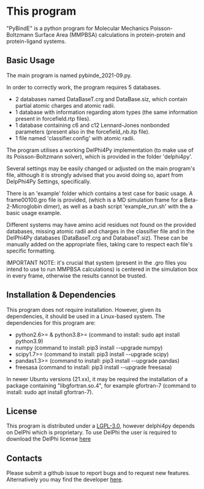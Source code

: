 
# This program

"PyBindE" is a python program for Molecular Mechanics Poisson-Boltzmann Surface Area (MMPBSA) calculations in protein-protein and protein-ligand systems.


## Basic Usage

  The main program is named pybinde_2021-09.py.
  
  In order to correctly work, the program requires 5 databases.
  - 2 databases named DataBaseT.crg and DataBase.siz, which contain partial atomic charges and atomic radii.
  - 1 database with information regarding atom types (the same information present in forcefield.rtp files).
  - 1 database containing c6 and c12 Lennard-Jones nonbonded parameters (present also in the forcefield_nb.itp file).
  - 1 file named 'classifier.config' with atomic radii.
  
  The program utilises a working DelPhi4Py implementation (to make use of its Poisson-Boltzmann solver), which is provided in the folder 'delphi4py'.

  Several settings may be easily changed or adjusted on the main program's file, although it is strongly advised that you avoid doing so, apart from DelpPhi4Py Settings, specifically.
  
  There is an 'example' folder which contains a test case for basic usage. A frame00100.gro file is provided, (which is a MD simulation frame for a Beta-2-Microglobin dimer), as well as a bash script 'example_run.sh' with the a basic usage example.

  Different systems may have amino acid residues not found on the provided databases, missing atomic radii and charges in the classifier file and in the DelPhi4Py databases (DataBaseT.crg and DatabaseT.siz). These can be manually added on the appropriate files, taking care to respect each file's specific formatting.
  
  IMPORTANT NOTE: it's crucial that system (present in the .gro files you intend to use to run MMPBSA calculations) is centered in the simulation box in every frame, otherwise the results cannot be trusted.

## Installation & Dependencies

This program does not require installation. However, given its dependencies, it should be used in a Linux-based system.
The dependencies for this program are:

* python2.6>= & python3.8>=     (command to install: sudo apt install python3.9)
* numpy                         (command to install: pip3 install --upgrade numpy)
* scipy1.7>=                    (command to install: pip3 install --upgrade scipy)
* pandas1.3>=                   (command to install: pip3 install --upgrade pandas)
* freesasa                      (command to install: pip3 install --upgrade freesasa)

In newer Ubuntu versions (21.xx), it may be required the installation of a package containing "libgfortran.so.4", for example gfortran-7 (command to install: sudo apt install gfortran-7).

## License

  This program is distributed under a [LGPL-3.0](./LICENSE), however delphi4py depends on
  DelPhi which is proprietary. To use DelPhi the user is required to
  download the DelPhi license
  [here](https://honiglab.c2b2.columbia.edu/software/cgi-bin/software.pl?input=DelPhi)

## Contacts

  Please submit a github issue to report bugs and to request new features.
  Alternatively you may find the developer [here](mailto:jnvitorino@fc.ul.pt).
